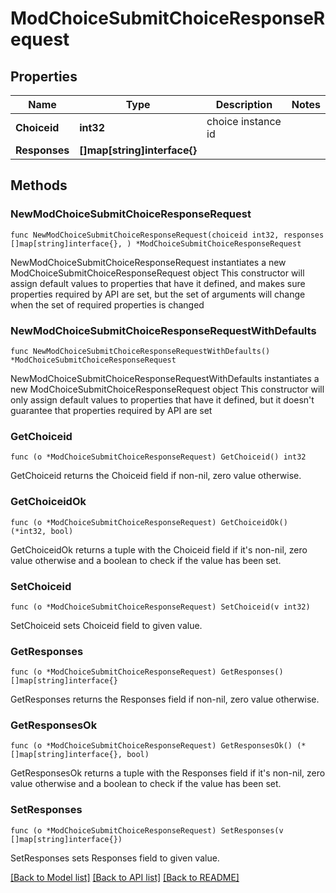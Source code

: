 # ModChoiceSubmitChoiceResponseRequest

## Properties

Name | Type | Description | Notes
------------ | ------------- | ------------- | -------------
**Choiceid** | **int32** | choice instance id | 
**Responses** | **[]map[string]interface{}** |  | 

## Methods

### NewModChoiceSubmitChoiceResponseRequest

`func NewModChoiceSubmitChoiceResponseRequest(choiceid int32, responses []map[string]interface{}, ) *ModChoiceSubmitChoiceResponseRequest`

NewModChoiceSubmitChoiceResponseRequest instantiates a new ModChoiceSubmitChoiceResponseRequest object
This constructor will assign default values to properties that have it defined,
and makes sure properties required by API are set, but the set of arguments
will change when the set of required properties is changed

### NewModChoiceSubmitChoiceResponseRequestWithDefaults

`func NewModChoiceSubmitChoiceResponseRequestWithDefaults() *ModChoiceSubmitChoiceResponseRequest`

NewModChoiceSubmitChoiceResponseRequestWithDefaults instantiates a new ModChoiceSubmitChoiceResponseRequest object
This constructor will only assign default values to properties that have it defined,
but it doesn't guarantee that properties required by API are set

### GetChoiceid

`func (o *ModChoiceSubmitChoiceResponseRequest) GetChoiceid() int32`

GetChoiceid returns the Choiceid field if non-nil, zero value otherwise.

### GetChoiceidOk

`func (o *ModChoiceSubmitChoiceResponseRequest) GetChoiceidOk() (*int32, bool)`

GetChoiceidOk returns a tuple with the Choiceid field if it's non-nil, zero value otherwise
and a boolean to check if the value has been set.

### SetChoiceid

`func (o *ModChoiceSubmitChoiceResponseRequest) SetChoiceid(v int32)`

SetChoiceid sets Choiceid field to given value.


### GetResponses

`func (o *ModChoiceSubmitChoiceResponseRequest) GetResponses() []map[string]interface{}`

GetResponses returns the Responses field if non-nil, zero value otherwise.

### GetResponsesOk

`func (o *ModChoiceSubmitChoiceResponseRequest) GetResponsesOk() (*[]map[string]interface{}, bool)`

GetResponsesOk returns a tuple with the Responses field if it's non-nil, zero value otherwise
and a boolean to check if the value has been set.

### SetResponses

`func (o *ModChoiceSubmitChoiceResponseRequest) SetResponses(v []map[string]interface{})`

SetResponses sets Responses field to given value.



[[Back to Model list]](../README.md#documentation-for-models) [[Back to API list]](../README.md#documentation-for-api-endpoints) [[Back to README]](../README.md)


